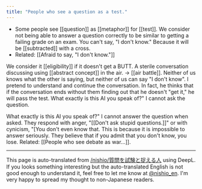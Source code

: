 ```yaml
---
title: "People who see a question as a test."
---
```


- Some people see [[question]] as [[metaphor]] for [[test]].
We consider not being able to answer a question correctly to be similar to getting a failing grade on an exam.
You can't say, "I don't know." Because it will be [[subtracted]] with a cross.
- Related: [[Afraid to say, "I don't know."]]

We consider it [[eligibility]] if it doesn't get a BUTT.
A sterile conversation discussing using [[abstract concept]] in the air. → [[air battle]].
Neither of us knows what the other is saying, but neither of us can say "I don't know".
I pretend to understand and continue the conversation.
In fact, he thinks that if the conversation ends without them finding out that he doesn't "get it," he will pass the test.
What exactly is this AI you speak of?" I cannot ask the question.

What exactly is this AI you speak of?" I cannot answer the question when asked.
They respond with anger, "[[Don't ask stupid questions.]]" or with cynicism, "[You don't even know that.
This is because it is impossible to answer seriously.
They believe that if you admit that you don't know, you lose.
Related: [[People who see debate as war...]].

---
This page is auto-translated from [/nishio/質問を試験と捉える人](https://scrapbox.io/nishio/質問を試験と捉える人) using DeepL. If you looks something interesting but the auto-translated English is not good enough to understand it, feel free to let me know at [@nishio_en](https://twitter.com/nishio_en). I'm very happy to spread my thought to non-Japanese readers.
